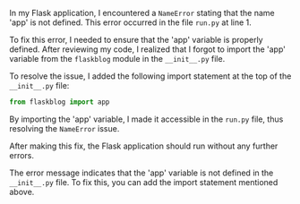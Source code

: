
In my Flask application, I encountered a `NameError` stating that the name 'app' is not defined. This error occurred in the file `run.py` at line 1. 

To fix this error, I needed to ensure that the 'app' variable is properly defined. After reviewing my code, I realized that I forgot to import the 'app' variable from the `flaskblog` module in the `__init__.py` file.

To resolve the issue, I added the following import statement at the top of the `__init__.py` file:

```python
from flaskblog import app
```

By importing the 'app' variable, I made it accessible in the `run.py` file, thus resolving the `NameError` issue.

After making this fix, the Flask application should run without any further errors.

The error message indicates that the 'app' variable is not defined in the `__init__.py` file. To fix this, you can add the import statement mentioned above.
